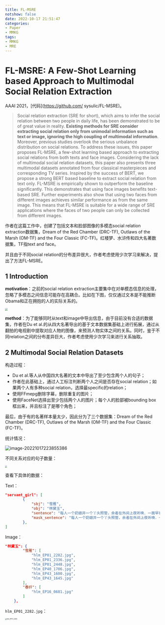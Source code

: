 ```yaml
---
title: FL-MSRE
notshow: false
date: 2022-10-17 21:51:47
categories:
- Paper
- MMKG
tags:
- MMKG
- MRE
---
```


# FL-MSRE: A Few-Shot Learning based Approach to Multimodal Social Relation Extraction

AAAI 2021，[代码](https://github.com/ sysulic/FL-MSRE)。

> Social relation extraction (SRE for short), which aims to infer the social relation between two people in daily life, has been demonstrated to be of great value in reality. **Existing methods for SRE consider extracting social relation only from unimodal information such as text or image, ignoring the high coupling of multimodal information**. Moreover, previous studies overlook the serious unbalance distribution on social relations. To address these issues, this paper proposes FL-MSRE, a few-shot learning based approach to extracting social relations from both texts and face images. Considering the lack of multimodal social relation datasets, this paper also presents three multimodal datasets annotated from four classical masterpieces and corresponding TV series. Inspired by the success of BERT, we propose a strong BERT based baseline to extract social relation from text only. FL-MSRE is empirically shown to outperform the baseline signiﬁcantly. This demonstrates that using face images beneﬁts text-based SRE. Further experiments also show that using two faces from different images achieves similar performance as from the same image. This means that FL-MSRE is suitable for a wide range of SRE applications where the faces of two people can only be collected from different images.

作者在这篇工作中，创建了包括文本和脸部图像的多模态social relation extraction数据集，Dream of the Red Chamber (DRC-TF), Outlaws of the Marsh (OM-TF) and the Four Classic (FC-TF)。红楼梦、水浒传和四大名著数据集，TF指text and face。

并且由于不同social relation的分布差异很大，作者考虑使用少次学习来解决，提出了方法FL-MSRE。

<!--more-->

## 1 Introduction

**motivation**：之前的social relation extraction主要集中在对单模态信息的处理，忽略了多模态之间信息可能存在高耦合。比如在下图，仅仅通过文本是不能推断Obama和正在拥抱的人的实际关系的。

<img src="https://lxy-blog-pics.oss-cn-beijing.aliyuncs.com/asssets/image-20221017223017579.png"  style="zoom:50%;" />

**method**：为了能够同时从text和image中导出信息，由于目前没有合适的数据集，作者在Du et al.的从四大名著导出的基于文本数据集基础上进行拓展，通过从翻拍的电视剧中提取对应人物的图像，来预测人物实体之间的关系。同时，鉴于不同relation之间的分布差异巨大，作者考虑使用少次学习来进行关系抽取。

## 2 Multimodal Social Relation Datasets

构造过程：

- Du et al.等人从中国四大名著的文本中导出了至少包含两个人的句子；
- 作者在此基础上，通过人工标注判断两个人之间是否存在social relation；如果两个人有多种social relation，选择最specific的relation；
- 使用FFmepg删除字幕，删除重复的图片；
- 使用FaceNet选择出至少包括两个人的图片；每个人的脸部被bounding box框出来，并且标注了是哪个角色；

最后，由于有的名著样本量太少，因此分为了三个数据集：Dream of the Red Chamber (DRC-TF), Outlaws of the Marsh (OM-TF) and the Four Classic (FC-TF)。

统计情况：

![image-20221017223855386](https://lxy-blog-pics.oss-cn-beijing.aliyuncs.com/asssets/image-20221017223855386.png)

不同关系对应的句子数量：

<img src="https://lxy-blog-pics.oss-cn-beijing.aliyuncs.com/asssets/image-20221017224420446.png" style="zoom:40%;" />

查看下具体的数据：

Text：

```json
"servant_girl": [
        {
            "sbj": "雪雁",
            "obj": "林黛玉",
            "sentence": "每人一个奶娘并一个丫头照管，余者在外间上夜听唤．一面早有熙凤命人送了一顶藕合色花帐，并几件锦被缎褥之类．林黛玉只带了两个人来：一个是自幼奶娘王嬷嬷，一个是十岁的小丫头，亦是自幼随身的，名唤作雪雁．",
            "mask_sentence": "每人一个奶娘并一个丫头照管，余者在外间上夜听唤．一面早有熙凤命人送了一顶藕合色花帐，并几件锦被缎褥之类．$尾$只带了两个人来：一个是自幼奶娘王嬷嬷，一个是十岁的小丫头，亦是自幼随身的，名唤作#头#．"
        },
]
```

Image：

```json
"林黛玉": {
        "雪雁": [
            "hlm_EP01_2282.jpg",
            "hlm_EP01_2336.jpg",
            "hlm_EP01_2448.jpg",
            "hlm_EP40_1706.jpg",
            "hlm_EP43_1600.jpg",
            "hlm_EP43_1645.jpg"
        ],
        "春纤": [
            "hlm_EP16_0681.jpg"
        ]
    },
```

`hlm_EP01_2282.jpg`：

<img src="https://lxy-blog-pics.oss-cn-beijing.aliyuncs.com/asssets/hlm_EP01_2282.jpg" alt="hlm_EP01_2282" style="zoom: 33%;" />
